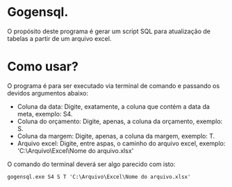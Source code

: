 # Gogensql.
O propósito deste programa é gerar um script SQL para atualização de tabelas a partir de um arquivo excel. 

# Como usar?
O programa é para ser executado via terminal de comando e passando os devidos argumentos abaixo:
 - Coluna da data: Digite, exatamente, a coluna que contém a data da meta, exemplo: S4.
 - Coluna do orçamento: Digite, apenas, a coluna da orçamento, exemplo: S.
 - Coluna da margem: Digite, apenas, a coluna da margem, exemplo: T.
 - Arquivo excel: Digite, entre aspas, o caminho do arquivo excel, exemplo: 'C:\Arquivo\Excel\Nome do arquivo.xlsx'

O comando do terminal deverá ser algo parecido com isto:
```
gogensql.exe S4 S T 'C:\Arquivo\Excel\Nome do arquivo.xlsx'
```